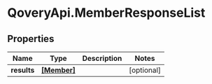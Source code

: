 # QoveryApi.MemberResponseList

## Properties

Name | Type | Description | Notes
------------ | ------------- | ------------- | -------------
**results** | [**[Member]**](Member.md) |  | [optional] 


